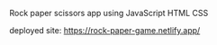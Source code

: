 Rock paper scissors app using JavaScript HTML CSS

deployed site: https://rock-paper-game.netlify.app/
